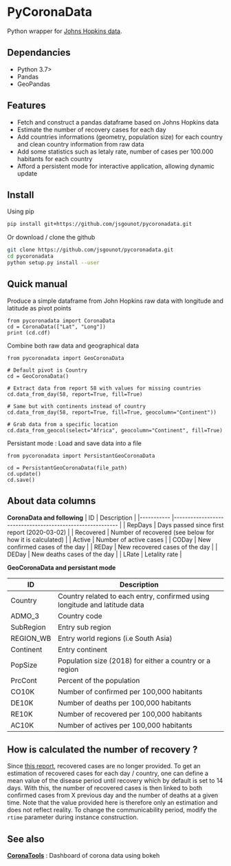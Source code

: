 # PyCoronaData

Python wrapper for [Johns Hopkins data](https://github.com/CSSEGISandData/COVID-19).

## Dependancies
- Python 3.7>
- Pandas
- GeoPandas

## Features
- Fetch and construct a pandas dataframe based on Johns Hopkins data
- Estimate the number of recovery cases for each day
- Add countries informations (geometry, population size) for each country and clean country information from raw data
- Add some statistics such as letaly rate, number of cases per 100.000 habitants for each country
- Afford a persistent mode for interactive application, allowing dynamic update

## Install
Using pip

```bash
pip install git+https://github.com/jsgounot/pycoronadata.git
```

Or download / clone the github

```bash
git clone https://github.com/jsgounot/pycoronadata.git
cd pycoronadata
python setup.py install --user
```

## Quick manual
Produce a simple dataframe from John Hopkins raw data with longitude and latitude as pivot points

```python3
from pycoronadata import CoronaData
cd = CoronaData(["Lat", "Long"])
print (cd.cdf)
```

Combine both raw data and geographical data 

```python3
from pycoronadata import GeoCoronaData

# Default pivot is Country
cd = GeoCoronaData()

# Extract data from report 58 with values for missing countries
cd.data_from_day(58, report=True, fill=True)

# Same but with continents instead of country
cd.data_from_day(58, report=True, fill=True, geocolumn="Continent"))

# Grab data from a specific location 
cd.data_from_geocol(select="Africa", geocolumn="Continent", fill=True)
```

Persistant mode : Load and save data into a file 

```python3
from pycoronadata import PersistantGeoCoronaData

cd = PersistantGeoCoronaData(file_path)
cd.update()
cd.save()
```

## About data columns
**CoronaData and following**
| ID        	| Description                                              	|
|-----------	|----------------------------------------------------------	|
| RepDays   	| Days passed since first report (2020-03-02)              	|
| Recovered 	| Number of recovered (see below for how it is calculated) 	|
| Active    	| Number of active cases                                   	|
| CODay     	| New confirmed cases of the day                           	|
| REDay     	| New recovered cases of the day                           	|
| DEDay     	| New deaths cases of the day                              	|
| LRate     	| Letality rate                                            	|

**GeoCoronaData and persistant mode**

| ID        	| Description                                                                	|
|-----------	|----------------------------------------------------------------------------	|
| Country   	| Country related to each entry, confirmed using longitude and latitude data 	|
| ADMO_3    	| Country code                                                               	|
| SubRegion 	| Entry sub region                                                           	|
| REGION_WB 	| Entry world regions (i.e South Asia)                                       	|
| Continent 	| Entry continent                                                            	|
| PopSize   	| Population size (2018) for either a country or a region                    	|
| PrcCont   	| Percent of the population                                                  	|
| CO10K     	| Number of confirmed per 100,000 habitants                                  	|
| DE10K     	| Number of deaths per 100,000 habitants                                     	|
| RE10K     	| Number of recovered per 100,000 habitants                                  	|
| AC10K     	| Number of actives per 100,000 habitants                                    	|

## How is calculated the number of recovery ?
Since [this report](https://github.com/CSSEGISandData/COVID-19/issues/1250), recovered cases are no longer provided. To get an estimation of recovered cases for each day / country, one can define a mean value of the disease period until recovery which by default is set to 14 days. With this, the number of recovered cases is then linked to both confirmed cases from X previous day and the number of deaths at a given time. Note that the value provided here is therefore only an estimation and does not reflect reality. To change the communicability period, modify the `rtime` parameter during instance construction.

## See also
**[CoronaTools](https://github.com/jsgounot/CoronaTools)** : Dashboard of corona data using bokeh